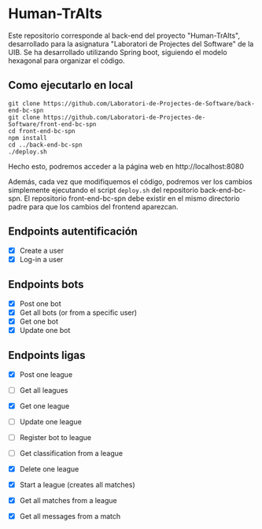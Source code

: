 # Human-TrAIts

Este repositorio corresponde al back-end del proyecto "Human-TrAIts", desarrollado para la asignatura "Laboratori de Projectes del Software" de la UIB.
Se ha desarrollado utilizando Spring boot, siguiendo el modelo hexagonal para organizar el código.

## Como ejecutarlo en local
```
git clone https://github.com/Laboratori-de-Projectes-de-Software/back-end-bc-spn
git clone https://github.com/Laboratori-de-Projectes-de-Software/front-end-bc-spn
cd front-end-bc-spn
npm install
cd ../back-end-bc-spn
./deploy.sh
```

Hecho esto, podremos acceder a la página web en http://localhost:8080

Además, cada vez que modifiquemos el código, podremos ver los cambios simplemente ejecutando el script ```deploy.sh``` del repositorio back-end-bc-spn.
El repositorio front-end-bc-spn debe existir en el mismo directorio padre para que los cambios del frontend aparezcan. 

## Endpoints autentificación
- [x] Create a user
- [x] Log-in a user

## Endpoints bots
- [x] Post one bot
- [x] Get all bots (or from a specific user)
- [x] Get one bot
- [x] Update one bot

## Endpoints ligas
- [x] Post one league
- [ ] Get all leagues
- [x] Get one league
- [ ] Update one league

- [ ] Register bot to league
- [ ] Get classification from a league
- [x] Delete one league

- [x] Start a league (creates all matches)
- [x] Get all matches from a league
- [x] Get all messages from a match

